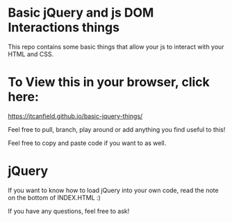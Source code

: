 # Basic jQuery and js DOM Interactions things
This repo contains some basic things that allow your js to interact with your HTML and CSS.

# To View this in your browser, click here:
https://jtcanfield.github.io/basic-jquery-things/

Feel free to pull, branch, play around or add anything you find useful to this!

Feel free to copy and paste code if you want to as well.

# jQuery
If you want to know how to load jQuery into your own code,
read the note on the bottom of INDEX.HTML :)

If you have any questions, feel free to ask!
